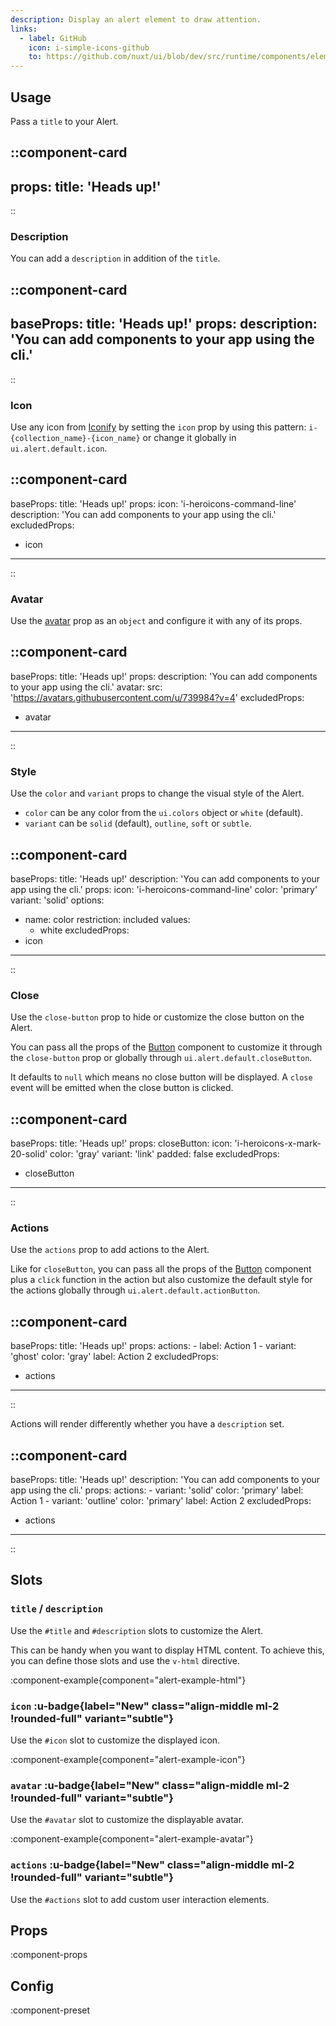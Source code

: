 ```yaml
---
description: Display an alert element to draw attention.
links:
  - label: GitHub
    icon: i-simple-icons-github
    to: https://github.com/nuxt/ui/blob/dev/src/runtime/components/elements/Alert.vue
---
```


## Usage

Pass a `title` to your Alert.

::component-card
---
props:
  title: 'Heads up!'
---
::

### Description

You can add a `description` in addition of the `title`.

::component-card
---
baseProps:
  title: 'Heads up!'
props:
  description: 'You can add components to your app using the cli.'
---
::

### Icon

Use any icon from [Iconify](https://icones.js.org) by setting the `icon` prop by using this pattern: `i-{collection_name}-{icon_name}` or change it globally in `ui.alert.default.icon`.

::component-card
---
baseProps:
  title: 'Heads up!'
props:
  icon: 'i-heroicons-command-line'
  description: 'You can add components to your app using the cli.'
excludedProps:
  - icon
---
::

### Avatar

Use the [avatar](/components/avatar) prop as an `object` and configure it with any of its props.

::component-card
---
baseProps:
  title: 'Heads up!'
props:
  description: 'You can add components to your app using the cli.'
  avatar:
    src: 'https://avatars.githubusercontent.com/u/739984?v=4'
excludedProps:
  - avatar
---
::

### Style

Use the `color` and `variant` props to change the visual style of the Alert.

- `color` can be any color from the `ui.colors` object or `white` (default).
- `variant` can be `solid` (default), `outline`, `soft` or `subtle`.

::component-card
---
baseProps:
  title: 'Heads up!'
  description: 'You can add components to your app using the cli.'
props:
  icon: 'i-heroicons-command-line'
  color: 'primary'
  variant: 'solid'
options:
  - name: color
    restriction: included
    values:
      - white
excludedProps:
  - icon
---
::

### Close

Use the `close-button` prop to hide or customize the close button on the Alert.

You can pass all the props of the [Button](/components/button) component to customize it through the `close-button` prop or globally through `ui.alert.default.closeButton`.

It defaults to `null` which means no close button will be displayed. A `close` event will be emitted when the close button is clicked.

::component-card
---
baseProps:
  title: 'Heads up!'
props:
  closeButton:
    icon: 'i-heroicons-x-mark-20-solid'
    color: 'gray'
    variant: 'link'
    padded: false
excludedProps:
  - closeButton
---
::

### Actions

Use the `actions` prop to add actions to the Alert.

Like for `closeButton`, you can pass all the props of the [Button](/components/button) component plus a `click` function in the action but also customize the default style for the actions globally through `ui.alert.default.actionButton`.

::component-card
---
baseProps:
  title: 'Heads up!'
props:
  actions:
    - label: Action 1
    - variant: 'ghost'
      color: 'gray'
      label: Action 2
excludedProps:
  - actions
---
::

Actions will render differently whether you have a `description` set.

::component-card
---
baseProps:
  title: 'Heads up!'
  description: 'You can add components to your app using the cli.'
props:
  actions:
    - variant: 'solid'
      color: 'primary'
      label: Action 1
    - variant: 'outline'
      color: 'primary'
      label: Action 2
excludedProps:
  - actions
---
::

## Slots

### `title` / `description`

Use the `#title` and `#description` slots to customize the Alert.

This can be handy when you want to display HTML content. To achieve this, you can define those slots and use the `v-html` directive.

:component-example{component="alert-example-html"}

### `icon` :u-badge{label="New" class="align-middle ml-2 !rounded-full" variant="subtle"}

Use the `#icon` slot to customize the displayed icon.

:component-example{component="alert-example-icon"}

### `avatar` :u-badge{label="New" class="align-middle ml-2 !rounded-full" variant="subtle"}

Use the `#avatar` slot to customize the displayable avatar.

:component-example{component="alert-example-avatar"}

### `actions` :u-badge{label="New" class="align-middle ml-2 !rounded-full" variant="subtle"}

Use the `#actions` slot to add custom user interaction elements.

## Props

:component-props

## Config

:component-preset
